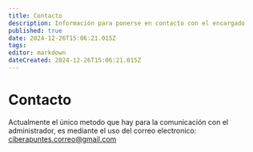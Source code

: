 ```yaml
---
title: Contacto
description: Información para ponerse en contacto con el encargado
published: true
date: 2024-12-26T15:06:21.015Z
tags: 
editor: markdown
dateCreated: 2024-12-26T15:06:21.015Z
---
```


# Contacto
Actualmente el único metodo que hay para la comunicación con el administrador, es mediante el uso del correo electronico:
ciberapuntes.correo@gmail.com